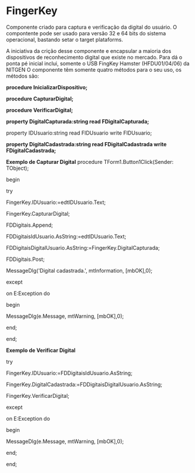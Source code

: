 # FingerKey
Componente criado para captura e verificação da digital do usuário.
O compontente pode ser usado para versão 32 e 64 bits do sistema operacional, bastando setar o target plataforms.</p>

A iniciativa da crição desse componente e encapsular a maioria dos dispositivos de reconhecimento digital que existe no mercado.
Para dá o ponta pé inicial inclui, somente o USB FingKey Hamster (HFDU01/04/06) da NITGEN
O componente têm somente quatro métodos para o seu uso, os métodos são:</p>
</p>
<b>procedure InicializarDispositivo;</b></p>
<b>procedure CapturarDigital;</b></p>
<b>procedure VerificarDigital;</b></p>
<b>property DigitalCapturada:string read  FDigitalCapturada;</b></p>
property IDUsuario:string read FIDUsuario write FIDUsuario;</b></p>
<b>property DigitalCadastrada:string read FDigitalCadastrada write FDigitalCadastrada;</b></p>
</p>
</p>
<b>Exemplo de Capturar Digital</b>
procedure TForm1.Button1Click(Sender: TObject);</p>
begin</p>
  try</p>
      FingerKey.IDUsuario:=edtIDUsuario.Text;</p>
      FingerKey.CapturarDigital;</p>
      FDDigitais.Append;</p>
      FDDigitaisIdUsuario.AsString:=edtIDUsuario.Text;</p>
      FDDigitaisDigitalUsuario.AsString:=FingerKey.DigitalCapturada;</p>
      FDDigitais.Post;</p>  
      MessageDlg('Digital cadastrada.', mtInformation, [mbOK],0);</p>     
  except</p>
     on E:Exception do</p>
     begin</p>        
        MessageDlg(e.Message, mtWarning, [mbOK],0);</p>
     end;</p>
  end;</p>
  
<b>Exemplo de Verificar Digital</b></p>
try</p>
    FingerKey.IDUsuario:=FDDigitaisIdUsuario.AsString;</p>
    FingerKey.DigitalCadastrada:=FDDigitaisDigitalUsuario.AsString;</p>
    FingerKey.VerificarDigital;</p>
except</p>
   on E:Exception do</p>
   begin</p>
      MessageDlg(e.Message, mtWarning, [mbOK],0);</p>
   end;</p>
end;</p>

